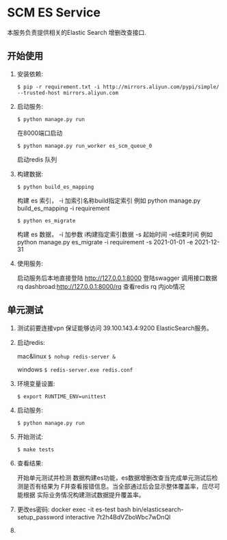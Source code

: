 # SCM ES Service

本服务负责提供相关的Elastic Search 增删改查接口.

## 开始使用

1. 安装依赖:
   
   `$ pip -r requirement.txt -i http://mirrors.aliyun.com/pypi/simple/ --trusted-host mirrors.aliyun.com`

2. 启动服务:
   
   `$ python manage.py run` 
   
    在8000端口启动
   
   `$ python manage.py run_worker es_scm_queue_0` 
   
    启动redis 队列


3. 构建数据:
   
   `$ python build_es_mapping` 
   
    构建 es 索引， -i 加索引名称build指定索引
    例如 python manage.py build_es_mapping -i requirement
   
   `$ python es_migrate` 
   
    构建 es 数据， -i 加参数 i构建指定索引数据 -s 起始时间 -e结束时间
    例如 python manage.py es_migrate -i requirement -s 2021-01-01 -e 2021-12-31


4. 使用服务:
   
   启动服务后本地直接登陆 http://127.0.0.1:8000 登陆swagger 调用接口数据 
   rq dashbroad:http://127.0.0.1:8000/rq 查看redis rq 内job情况

## 单元测试

1. 测试前要连接vpn 保证能够访问 39.100.143.4:9200 ElasticSearch服务。

2. 启动redis:
   
   mac&linux `$ nohup redis-server &`
   
   windows `$ redis-server.exe redis.conf`   
   
3. 环境变量设置:
   
   `$ export RUNTIME_ENV=unittest`

4. 启动服务:

   `$ python manage.py run`

5. 开始测试:

    `$ make tests`
6. 查看结果:
   
    开始单元测试并检测 数据构建es功能，es数据增删改查当完成单元测试后检测是否有结果为 F并查看报错信息。当全部通过后会显示整体覆盖率，应尽可能根据
    实际业务情况构建测试数据提升覆盖率。
7. 更改es密码:
    docker exec -it es-test bash
    bin/elasticsearch-setup_password interactive 7t2h4BdVZboWbc7wDnQl
8. 
